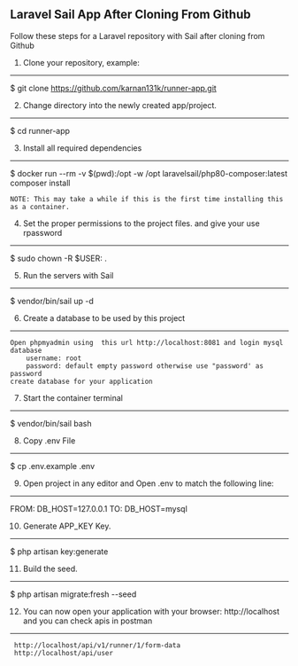 Laravel Sail App After Cloning From Github
------------------------------------------
Follow these steps for a Laravel repository with Sail after cloning from Github

1. Clone your repository, example:
------------------------------------
$ git clone https://github.com/karnan131k/runner-app.git

2. Change directory into the newly created app/project.
--------------------------------------------------------
$ cd runner-app

3. Install all required dependencies
--------------------------------------
$ docker run --rm -v $(pwd):/opt -w /opt laravelsail/php80-composer:latest composer install

    NOTE: This may take a while if this is the first time installing this as a container.

4. Set the proper permissions to the project files. and give your use rpassword
-------------------------------------------------------------------------------
$ sudo chown -R $USER: .

5. Run the servers with Sail
-----------------------------
$ vendor/bin/sail up -d

6. Create a database to be used by this project 
------------------------------------------------

    Open phpmyadmin using  this url http://localhost:8081 and login mysql database
        username: root
        password: default empty password otherwise use "password' as password
    create database for your application 

7. Start the container terminal
--------------------------------
$ vendor/bin/sail bash

8. Copy .env File
------------------
$ cp .env.example .env

9. Open project in any editor and Open .env to match the following line:
------------------------------------------------------------------------
FROM: DB_HOST=127.0.0.1
TO: DB_HOST=mysql

10. Generate APP_KEY Key.
-------------------------
$ php artisan key:generate

11. Build the seed.
-------------------
$ php artisan migrate:fresh --seed

12. You can now open your application with your browser: http://localhost and you can check apis in postman
------------------------------------------------------------------------------------------------------------
     http://localhost/api/v1/runner/1/form-data
     http://localhost/api/user
